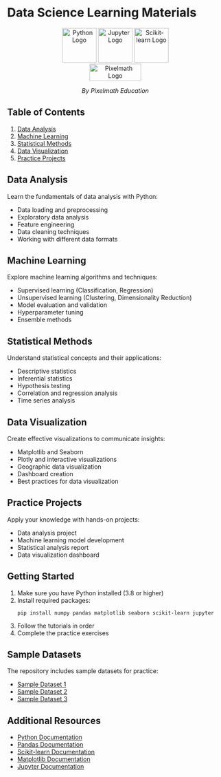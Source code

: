 # Data Science Learning Materials

<div align="center">
  <img src="https://www.python.org/static/community_logos/python-logo-generic.svg" alt="Python Logo" width="80" height="80">
  <img src="https://jupyter.org/assets/nav_logo.svg" alt="Jupyter Logo" width="80" height="80">
  <img src="https://upload.wikimedia.org/wikipedia/commons/thumb/0/05/Scikit_learn_logo_small.svg/1200px-Scikit_learn_logo_small.svg.png" alt="Scikit-learn Logo" width="80" height="80">
</div>

<div align="center">
  <img src="https://raw.githubusercontent.com/dewwts/Additional_r/main/pixelmath.png" alt="Pixelmath Logo" width="120" height="40">
  <p><em>By Pixelmath Education</em></p>
</div>

## Table of Contents
1. [Data Analysis](#data-analysis)
2. [Machine Learning](#machine-learning)
3. [Statistical Methods](#statistical-methods)
4. [Data Visualization](#data-visualization)
5. [Practice Projects](#practice-projects)

## Data Analysis

Learn the fundamentals of data analysis with Python:

- Data loading and preprocessing
- Exploratory data analysis
- Feature engineering
- Data cleaning techniques
- Working with different data formats

## Machine Learning

Explore machine learning algorithms and techniques:

- Supervised learning (Classification, Regression)
- Unsupervised learning (Clustering, Dimensionality Reduction)
- Model evaluation and validation
- Hyperparameter tuning
- Ensemble methods

## Statistical Methods

Understand statistical concepts and their applications:

- Descriptive statistics
- Inferential statistics
- Hypothesis testing
- Correlation and regression analysis
- Time series analysis

## Data Visualization

Create effective visualizations to communicate insights:

- Matplotlib and Seaborn
- Plotly and interactive visualizations
- Geographic data visualization
- Dashboard creation
- Best practices for data visualization

## Practice Projects

Apply your knowledge with hands-on projects:

- Data analysis project
- Machine learning model development
- Statistical analysis report
- Data visualization dashboard

## Getting Started

1. Make sure you have Python installed (3.8 or higher)
2. Install required packages:
   ```
   pip install numpy pandas matplotlib seaborn scikit-learn jupyter
   ```
3. Follow the tutorials in order
4. Complete the practice exercises

## Sample Datasets

The repository includes sample datasets for practice:

- [Sample Dataset 1](datasets/sample1.csv)
- [Sample Dataset 2](datasets/sample2.csv)
- [Sample Dataset 3](datasets/sample3.csv)

## Additional Resources

- [Python Documentation](https://docs.python.org/)
- [Pandas Documentation](https://pandas.pydata.org/docs/)
- [Scikit-learn Documentation](https://scikit-learn.org/stable/documentation.html)
- [Matplotlib Documentation](https://matplotlib.org/stable/contents.html)
- [Jupyter Documentation](https://jupyter.org/documentation) 